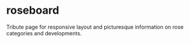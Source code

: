 # roseboard
Tribute page for responsive layout and picturesque information on rose categories and developments.
